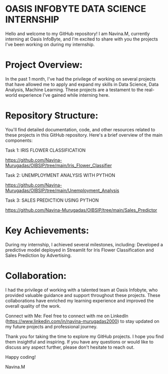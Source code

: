 # OASIS INFOBYTE DATA SCIENCE INTERNSHIP
Hello and welcome to my GitHub repository! I am Navina.M, currently interning at Oasis InfoByte, and I'm excited to share with you the projects I've been working on during my internship.

# Project Overview:
In the past 1 month, I've had the privilege of working on several projects that have allowed me to apply and expand my skills in Data Science, Data Analysis, Machine Learning. These projects are a testament to the real-world experience I've gained while interning here.

# Repository Structure:
You'll find detailed documentation, code, and other resources related to these projects in this GitHub repository. Here's a brief overview of the main components:

Task 1: IRIS FLOWER CLASSIFICATION

https://github.com/Navina-Murugadas/OIBSIP/tree/main/Iris_Flower_Classifier



Task 2: UNEMPLOYMENT ANALYSIS WITH PYTHON

https://github.com/Navina-Murugadas/OIBSIP/tree/main/Unemployment_Analysis



Task 3: SALES PREDICTION USING PYTHON

https://github.com/Navina-Murugadas/OIBSIP/tree/main/Sales_Predictor


# Key Achievements:
During my internship, I achieved several milestones, including:
Developed a predictive model deployed in Streamlit for Iris Flower Classification and Sales Prediction by Advertising.

# Collaboration:
I had the privilege of working with a talented team at Oasis Infobyte, who provided valuable guidance and support throughout these projects. These collaborations have enriched my learning experience and improved the overall quality of the work.

Connect with Me:
Feel free to connect with me on LinkedIn (https://www.linkedin.com/in/navina-murugadas2000) to stay updated on my future projects and professional journey.

Thank you for taking the time to explore my GitHub projects. I hope you find them insightful and inspiring. If you have any questions or would like to discuss any aspect further, please don't hesitate to reach out.

Happy coding!

Navina.M


